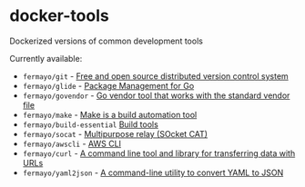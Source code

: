 # docker-tools
Dockerized versions of common development tools

Currently available:

* `fermayo/git` - [Free and open source distributed version control system](https://git-scm.com/)
* `fermayo/glide` - [Package Management for Go](https://glide.sh/)
* `fermayo/govendor` - [Go vendor tool that works with the standard vendor file](https://github.com/kardianos/govendor)
* `fermayo/make` - [Make is a build automation tool](https://www.gnu.org/software/make/)
* `fermayo/build-essential` [Build tools](http://packages.ubuntu.com/xenial/build-essential)
* `fermayo/socat` - [Multipurpose relay (SOcket CAT)](http://www.dest-unreach.org/socat/)
* `fermayo/awscli` - [AWS CLI](https://aws.amazon.com/cli/)
* `fermayo/curl` - [A command line tool and library for transferring data with URLs](https://curl.haxx.se/)
* `fermayo/yaml2json` - [A command-line utility to convert YAML to JSON](https://www.npmjs.com/package/yaml2json)
